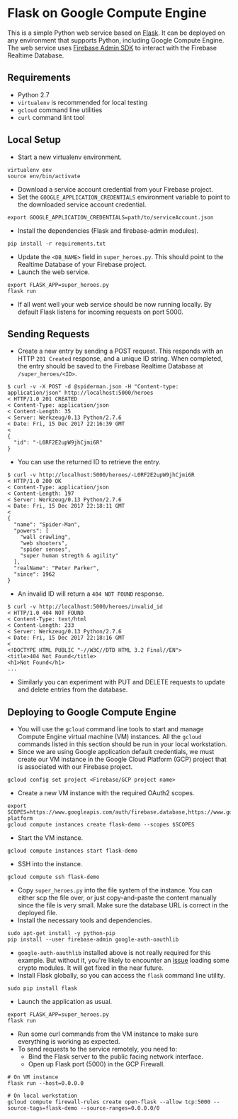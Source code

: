 # Flask on Google Compute Engine

This is a simple Python web service based on [Flask](http://flask.pocoo.org/docs/0.12/quickstart/).
It can be deployed on any environment that
supports Python, including Google Compute Engine. The web service uses 
[Firebase Admin SDK](https://firebase.google.com/docs/admin/setup) to
interact with the Firebase Realtime Database.

## Requirements

* Python 2.7
* `virtualenv` is recommended for local testing
* `gcloud` command line utilities
* `curl` command lint tool

## Local Setup

* Start a new virtualenv environment.

```
virtualenv env
source env/bin/activate
```

* Download a service account credential from your Firebase project.
* Set the `GOOGLE_APPLICATION_CREDENTIALS` environment variable to point to the downloaded service
  account credential.

```
export GOOGLE_APPLICATION_CREDENTIALS=path/to/serviceAccount.json
```

* Install the dependencies (Flask and firebase-admin modules).

```
pip install -r requirements.txt
```

* Update the `<DB_NAME>` field in `super_heroes.py`. This should point to the Realtime Database of
  your Firebase project.
* Launch the web service.

```
export FLASK_APP=super_heroes.py
flask run
```

* If all went well your web service should be now running locally. By default Flask listens for
  incoming requests on port 5000.

## Sending Requests

* Create a new entry by sending a POST request. This responds with an HTTP `201 Created` response,
  and a unique ID string. When completed, the entry should be saved to the Firebase Realtime
  Database at `/super_heroes/<ID>`. 

```
$ curl -v -X POST -d @spiderman.json -H "Content-type: application/json" http://localhost:5000/heroes
< HTTP/1.0 201 CREATED
< Content-Type: application/json
< Content-Length: 35
< Server: Werkzeug/0.13 Python/2.7.6
< Date: Fri, 15 Dec 2017 22:16:39 GMT
< 
{
  "id": "-L0RF2E2upW9jhCjmi6R"
}
```

* You can use the returned ID to retrieve the entry.

```
$ curl -v http://localhost:5000/heroes/-L0RF2E2upW9jhCjmi6R
< HTTP/1.0 200 OK
< Content-Type: application/json
< Content-Length: 197
< Server: Werkzeug/0.13 Python/2.7.6
< Date: Fri, 15 Dec 2017 22:18:11 GMT
< 
{
  "name": "Spider-Man", 
  "powers": [
    "wall crawling", 
    "web shooters", 
    "spider senses", 
    "super human stregth & agility"
  ], 
  "realName": "Peter Parker", 
  "since": 1962
}
```

* An invalid ID will return a `404 NOT FOUND` response.

```
$ curl -v http://localhost:5000/heroes/invalid_id
< HTTP/1.0 404 NOT FOUND
< Content-Type: text/html
< Content-Length: 233
< Server: Werkzeug/0.13 Python/2.7.6
< Date: Fri, 15 Dec 2017 22:18:16 GMT
< 
<!DOCTYPE HTML PUBLIC "-//W3C//DTD HTML 3.2 Final//EN">
<title>404 Not Found</title>
<h1>Not Found</h1>
...
```

* Similarly you can experiment with PUT and DELETE requests to update and delete entries from the
  database.

## Deploying to Google Compute Engine

* You will use the `gcloud` command line tools to start and manage Compute Engine virtual machine
  (VM) instances. All the `gcloud` commands listed in this section should be run in your local
  workstation.
* Since we are using Google application default credentials, we must create our VM instance in the
  Google Cloud Platform (GCP) project that is associated with our Firebase project.

```
gcloud config set project <Firebase/GCP project name>
```

* Create a new VM instance with the required OAuth2 scopes.

```
export SCOPES=https://www.googleapis.com/auth/firebase.database,https://www.googleapis.com/auth/userinfo.email,https://www.googleapis.com/auth/cloud-platform
gcloud compute instances create flask-demo --scopes $SCOPES
```

* Start the VM instance.

```
gcloud compute instances start flask-demo
```

* SSH into the instance.

```
gcloud compute ssh flask-demo
```

* Copy `super_heroes.py` into the file system of the instance. You can either scp the file over,
  or just copy-and-paste the content manually since the file is very small. Make sure the
  database URL is correct in the deployed file.
* Install the necessary tools and dependencies.

```
sudo apt-get install -y python-pip
pip install --user firebase-admin google-auth-oauthlib
```

* `google-auth-oauthlib` installed above is not really required for this example. But without it,
  you're likely to encounter an
  [issue](https://github.com/GoogleCloudPlatform/google-auth-library-python/issues/229)
  loading some crypto modules. It will get fixed in the near future.
* Install Flask globally, so you can access the `flask` command line utility.

```
sudo pip install flask
```

* Launch the application as usual.

```
export FLASK_APP=super_heroes.py
flask run
```

* Run some curl commands from the VM instance to make sure everything is working as expected.
* To send requests to the service remotely, you need to:
  - Bind the Flask server to the public facing network interface.
  - Open up Flask port (5000) in the GCP Firewall.

```
# On VM instance
flask run --host=0.0.0.0
```

```
# On local workstation
gcloud compute firewall-rules create open-flask --allow tcp:5000 --source-tags=flask-demo --source-ranges=0.0.0.0/0
```
